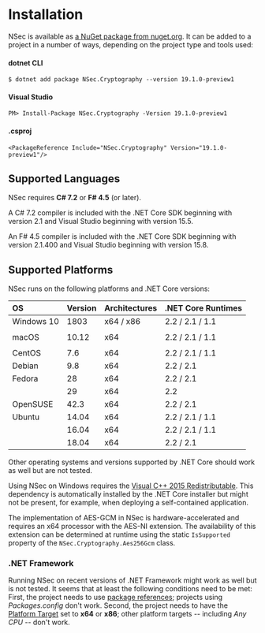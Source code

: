 # Installation

NSec is available as
[a NuGet package from nuget.org](https://www.nuget.org/packages/NSec.Cryptography/19.1.0-preview1).
It can be added to a project in a number of ways, depending on the project type
and tools used:


#### dotnet CLI

    $ dotnet add package NSec.Cryptography --version 19.1.0-preview1

#### Visual Studio

    PM> Install-Package NSec.Cryptography -Version 19.1.0-preview1

#### .csproj

    <PackageReference Include="NSec.Cryptography" Version="19.1.0-preview1"/>


## Supported Languages

NSec requires **C# 7.2** or **F# 4.5** (or later).

A C# 7.2 compiler is included with the .NET Core SDK beginning with version 2.1
and Visual Studio beginning with version 15.5.

An F# 4.5 compiler is included with the .NET Core SDK beginning with version
2.1.400 and Visual Studio beginning with version 15.8.


## Supported Platforms

NSec runs on the following platforms and .NET Core versions:

| OS            | Version  | Architectures | .NET Core Runtimes |
|:------------- |:-------- |:------------- |:-------------------|
| Windows 10    | 1803     | x64 / x86     | 2.2 / 2.1 / 1.1    |
|               |          |               |                    |
| macOS         | 10.12    | x64           | 2.2 / 2.1 / 1.1    |
|               |          |               |                    |
| CentOS        | 7.6      | x64           | 2.2 / 2.1 / 1.1    |
| Debian        | 9.8      | x64           | 2.2 / 2.1          |
| Fedora        | 28       | x64           | 2.2 / 2.1          |
|               | 29       | x64           | 2.2                |
| OpenSUSE      | 42.3     | x64           | 2.2 / 2.1          |
| Ubuntu        | 14.04    | x64           | 2.2 / 2.1 / 1.1    |
|               | 16.04    | x64           | 2.2 / 2.1 / 1.1    |
|               | 18.04    | x64           | 2.2 / 2.1          |

Other operating systems and versions supported by .NET Core should work as well
but are not tested.

Using NSec on Windows requires the
[Visual C++ 2015 Redistributable](https://www.microsoft.com/en-us/download/details.aspx?id=53587).
This dependency is automatically installed by the .NET Core installer but might
not be present, for example, when deploying a self-contained application.

The implementation of AES-GCM in NSec is hardware-accelerated and requires an
x64 processor with the AES-NI extension. The availability of this extension can
be determined at runtime using the static `IsSupported` property of the
`NSec.Cryptography.Aes256Gcm` class.


### .NET Framework

Running NSec on recent versions of .NET Framework might work as well but is not
tested. It seems that at least the following conditions need to be met:
First, the project needs to use
[*<PackageReference>* package references](https://blog.nuget.org/20170316/NuGet-now-fully-integrated-into-MSBuild.html#what-about-other-project-types-that-are-not-net-core);
projects using *Packages.config* don't work.
Second, the project needs to have the
[Platform Target](https://docs.microsoft.com/en-us/visualstudio/ide/reference/build-page-project-designer-csharp?view=vs-2017#configuration-and-platform)
set to **x64** or **x86**; other platform targets -- including *Any CPU* --
don't work.
